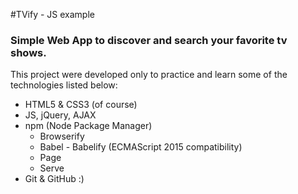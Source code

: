 #TVify - JS example

### Simple Web App to discover and search your favorite tv shows.

This project were developed only to practice and learn some of the technologies listed below:

* HTML5 & CSS3 (of course)
* JS, jQuery, AJAX
* npm (Node Package Manager)
    - Browserify
    - Babel - Babelify (ECMAScript 2015 compatibility)
    - Page
    - Serve
* Git & GitHub :)
